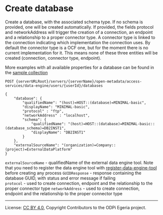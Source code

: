 <!-- SPDX-License-Identifier: CC-BY-4.0 -->
<!-- Copyright Contributors to the ODPi Egeria project. -->

# Create database

Create a database, with the associated schema type. If no schema is provided, one will be created automatically.
If provided, the fields protocol and networkAddress will trigger the creation of a connection, an endpoint and a relationship
to a proper connector type. A connector type is linked to the connection indicating which implementation the connection uses.
By default the connector type is a OCF one, but for the moment there is no current implementation for it.
This means none of these three entities will be created (connection, connector type, endpoint).

More examples with all available properties for a database can be found in the
[sample collection](../../../docs/samples/collections/DataEngine-asset_endpoints.postman_collection.json)

```
POST {serverURLRoot}/servers/{serverName}/open-metadata/access-services/data-engine/users/{userId}/databases

{
    "database": {
        "qualifiedName": "(host)=HOST::(database)=MINIMAL-basic",
        "displayName": "MINIMAL-basic",
        "protocol" : "ftp",
        "networkAddress" : "localhost",
        "schema": {
            "qualifiedName": "(host)=HOST::(database)=MINIMAL-basic::(database_schema)=DB2INST1",
            "displayName": "DB2INST1"
        }
    },
    "externalSourceName": "(organization)=Company::(project)=ExternalDataPlatform"
}
```

`externalSourceName` - qualifiedName of the external data engine tool.
 Note that you need to register the data engine tool with [register-data-engine-tool](register-data-engine-tool.md) 
 before creating any process
`GUIDResponse` - response containing the database GUID, with status and error message if failing  
`protocol` - used to create connection, endpoint and the relationship to the proper connector type
`networkAddress` - used to create connection, endpoint and the relationship to the proper connector type

----
License: [CC BY 4.0](https://creativecommons.org/licenses/by/4.0/),
Copyright Contributors to the ODPi Egeria project.








